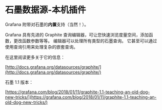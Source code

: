 # 石墨数据源-本机插件

Grafana 附带对石墨的**内置**支持（当然！）。

Grafana 具有先进的 Graphite 查询编辑器，可让您快速浏览度量空间，添加函数，更改函数参数等等。 编辑器可以处理所有类型的石墨查询。 它甚至可以通过使用查询引用来处理复杂的嵌套查询。

在这里阅读更多关于它的信息：

[http://docs.grafana.org/datasources/graphite/](http://docs.grafana.org/datasources/graphite/)

石墨 1.1 版本：

[https://grafana.com/blog/2018/01/11/graphite-1.1-teaching-an-old-dog-new-tricks/](https://grafana.com/blog/2018/01/11/graphite-1.1-teaching-an-old-dog-new-tricks/)
